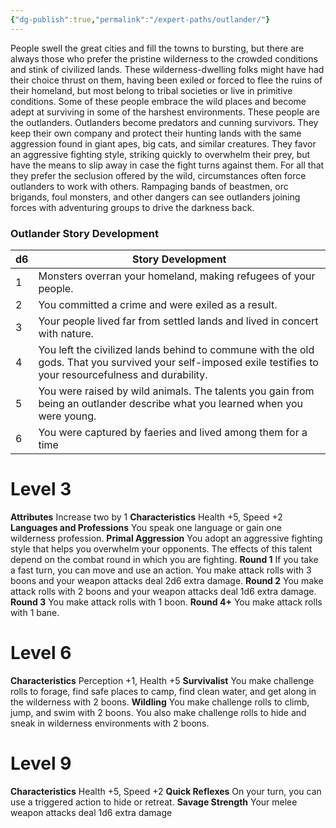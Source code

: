 ```yaml
---
{"dg-publish":true,"permalink":"/expert-paths/outlander/"}
---
```


People swell the great cities and fill the towns to bursting, but there are always those who prefer the pristine wilderness to the crowded conditions and stink of civilized lands. These wilderness-dwelling folks might have had their choice thrust on them, having been exiled or forced to flee the ruins of their homeland, but most belong to tribal societies or live in primitive conditions. Some of these people embrace the wild places and become adept at surviving in some of the harshest environments. These people are the outlanders.
Outlanders become predators and cunning survivors. They keep their own company and protect their hunting lands with the same aggression found in giant apes, big cats, and similar creatures. They favor an aggressive fighting style, striking quickly to overwhelm their prey, but have the means to slip away in case the fight turns against them.
For all that they prefer the seclusion offered by the wild, circumstances often force outlanders to work with others. Rampaging bands of beastmen, orc brigands, foul monsters, and other dangers can see outlanders joining forces with adventuring groups to drive the darkness back.
### Outlander Story Development

| d6  | Story Development                                                                                                                                             |
| --- | ------------------------------------------------------------------------------------------------------------------------------------------------------------- |
| 1   | Monsters overran your homeland, making refugees of your people.                                                                                               |
| 2   | You committed a crime and were exiled as a result.                                                                                                            |
| 3   | Your people lived far from settled lands and lived in concert with nature.                                                                                    |
| 4   | You left the civilized lands behind to commune with the old gods. That you survived your self-imposed exile testifies to your resourcefulness and durability. |
| 5   | You were raised by wild animals. The talents you gain from being an outlander describe what you learned when you were young.                                  |
| 6   | You were captured by faeries and lived among them for a time                                                                                                  |
# Level 3
**Attributes** Increase two by 1
**Characteristics** Health +5, Speed +2
**Languages and Professions** You speak one language or gain one wilderness profession.
**Primal Aggression** You adopt an aggressive fighting style that helps you overwhelm your opponents. The effects of this talent depend on the combat round in which you are fighting.
	**Round 1** If you take a fast turn, you can move and use an action. You make attack rolls with 3 boons and your weapon attacks deal 2d6 extra damage.
	**Round 2** You make attack rolls with 2 boons and your weapon attacks deal 1d6 extra damage.
	**Round 3** You make attack rolls with 1 boon.
	**Round 4+** You make attack rolls with 1 bane.
# Level 6
**Characteristics** Perception +1, Health +5
**Survivalist** You make challenge rolls to forage, find safe places to camp, find clean water, and get along in the wilderness with 2 boons.
**Wildling** You make challenge rolls to climb, jump, and swim with 2 boons. You also make challenge rolls to hide and sneak in wilderness environments with 2 boons.
# Level 9
**Characteristics** Health +5, Speed +2
**Quick Reflexes** On your turn, you can use a triggered action to hide or retreat.
**Savage Strength** Your melee weapon attacks deal 1d6 extra damage